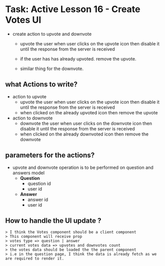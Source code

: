# Task: Active Lesson 16 - Create Votes UI
 - create action to upvote and downvote
    - upvote the user when user clicks on the upvote icon then disable it until the response from the server is received 
    
    - if the user has has already upvoted. remove the upvote.
    - similar thing for the downvote.

## what Actions to write?

 - action to upvote
    - upvote the user when user clicks on the upvote icon then disable it until the response from the server is received 
    - when clicked on the already upvoted icon then remove the upvote
 - action to downvote
    - downvote the user when user clicks on the downvote icon then disable it until the response from the server is received
    - when clicked on the already downvoted icon then remove the downvote

## parameters for the actions?

 - upvote and downvote operation is to be performed on question and answers model
    - <b>Question</b>
        - question id
        - user id 
    - <b>Answer</b>
        - answer id
        - user id 

## How to handle the UI update ?
    > I think the Votes component should be a client component 
    > This component will receive prop
    > votes type => question | answer
    > current votes data => upvotes and downvotes count
    > the votes data should be loaded the the parent component 
    > i.e in the question page, I think the data is already fetch as we are required to render it.
    

